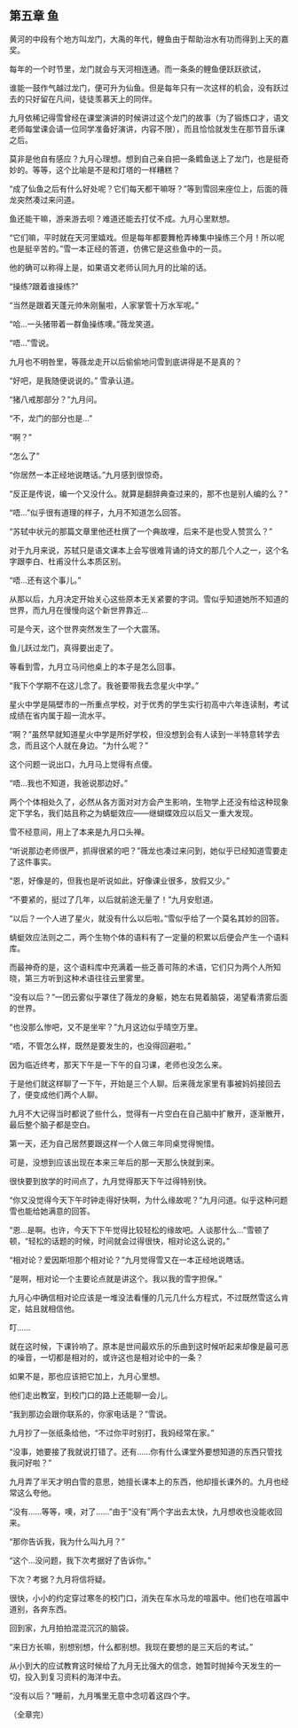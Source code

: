 ﻿第五章 鱼
-----

黄河的中段有个地方叫龙门，大禹的年代，鲤鱼由于帮助治水有功而得到上天的嘉奖。

每年的一个时节里，龙门就会与天河相连通。而一条条的鲤鱼便跃跃欲试，

谁能一鼓作气越过龙门，便可升为仙鱼。但是每年只有一次这样的机会，没有跃过去的只好留在凡间，徒徒羡慕天上的同伴。

九月依稀记得雪曾经在课堂演讲的时候讲过这个龙门的故事（为了锻炼口才，语文老师每堂课会请一位同学准备好演讲，内容不限），而且恰恰就发生在那节音乐课之后。

莫非是他自有感应？九月心理想。想到自己亲自把一条鳕鱼送上了龙门，也是挺奇妙的。等等，这个比喻是不是和灯塔的一样糟糕？

“成了仙鱼之后有什么好处呢？它们每天都干嘛呀？”等到雪回来座位上，后面的薇龙突然凑过来问道。

鱼还能干嘛，游来游去呗？难道还能去打仗不成。九月心里默想。

“它们嘛，平时就在天河里嬉戏。但是每年都要舞枪弄棒集中操练三个月！所以呢也是挺辛苦的。”雪一本正经的答道，仿佛它是这些鱼中的一员。

他的确可以称得上是，如果语文老师认同九月的比喻的话。

“操练?跟着谁操练?”

“当然是跟着天蓬元帅朱刚鬣啦，人家掌管十万水军呢。”

“哈…一头猪带着一群鱼操练噢。”薇龙笑道。

“唔…”雪说。

九月也不明咎里，等薇龙走开以后偷偷地问雪到底讲得是不是真的？

“好吧，是我随便说说的。” 雪承认道。

“猪八戒那部分？”九月问。

“不，龙门的部分也是…”

“啊？”

“怎么了”

“你居然一本正经地说瞎话。”九月感到很惊奇。

“反正是传说，编一个又没什么。就算是翻辞典查过来的，那不也是别人编的么？”

“唔…”似乎很有道理的样子，九月不知道怎么回答。

“苏轼中状元的那篇文章里他还杜撰了一个典故哩，后来不是也受人赞赏么？”

对于九月来说，苏轼只是语文课本上会写很难背诵的诗文的那几个人之一，这个名字跟李白、杜甫没什么本质区别。

“唔…还有这个事儿。”

从那以后，九月决定开始关心这些原本无关紧要的字词。雪似乎知道她所不知道的世界，而九月在慢慢向这个新世界靠近…


可是今天，这个世界突然发生了一个大震荡。

鱼儿跃过龙门，真得要出走了。

等看到雪，九月立马问他桌上的本子是怎么回事。

“我下个学期不在这儿念了。我爸要带我去念星火中学。”

星火中学是隔壁市的一所重点学校，对于优秀的学生实行初高中六年连读制，考试成绩在省内属于超一流水平。

“啊？”虽然早就知道星火中学是所好学校，但没想到会有人读到一半特意转学去念，而且这个人就在身边。“为什么呢？”

这个问题一说出口，九月马上觉得有点傻。

“唔…我也不知道，我爸说那边好。”

两个个体相处久了，必然从各方面对对方会产生影响，生物学上还没有给这种现象定下学名，我们姑且称之为蜻蜓效应——继蝴蝶效应以后又一重大发现。

雪不经意间，用上了本来是九月口头禅。

“听说那边老师很严，抓得很紧的吧？”薇龙也凑过来问到，她似乎已经知道雪要走了这件事实。

“恩，好像是的，但我也是听说如此，好像课业很多，放假又少。”

“不要紧的，挺过了几年，以后就前途无量了！”九月安慰道。

“以后？一个人进了星火，就没有什么以后啦。”雪似乎给了一个莫名其妙的回答。

蜻蜓效应法则之二，两个生物个体的语料有了一定量的积累以后便会产生一个语料库。

而最神奇的是，这个语料库中充满着一些乏善可陈的术语，它们只为两个人所知晓，第三方听到这种术语往往云里雾里。

“没有以后？”一团云雾似乎罩住了薇龙的身躯，她左右晃着脑袋，渴望看清雾后面的世界。

“也没那么惨吧，又不是坐牢？”九月这边似乎晴空万里。

“唔，不管怎么样，既然是要发生的，也没得回避啦。”

因为临近终考，那天下午是一下午的自习课，老师也没怎么来。

于是他们就这样聊了一下午，开始是三个人聊。后来薇龙家里有事被妈妈接回去了，便变成他们两个人聊。

九月不大记得当时都说了些什么，觉得有一片空白在自己脑中扩散开，逐渐散开，最后整个脑子都是空白。

第一天，还为自己居然要跟这样一个人做三年同桌觉得惋惜。

可是，没想到应该出现在本来三年后的那一天那么快就到来。

很快要到放学的时间点了，九月觉得那天下午过得特别快。

“你又没觉得今天下午时钟走得好快啊，为什么缘故呢？”九月问道。似乎这种问题雪也能给她满意的回答。

“恩…是啊。也许，今天下下午觉得比较轻松的缘故吧。人谈那什么…”雪顿了顿，“轻松的话题的时候，时间就会过得很快，相对论这么说的。”

“相对论？爱因斯坦那个相对论？”九月觉得雪又在一本正经地说瞎话。

“是啊，相对论一个主要论点就是讲这个。我以我的雪字担保。”

九月心中确信相对论应该是一堆没法看懂的几元几什么方程式，不过既然雪这么肯定，姑且就相信他。

叮……

就在这时候，下课铃响了。原本是世间最欢乐的乐曲到这时候听起来却像是最可恶的噪音，一切都是相对的，或许这也是相对论中的一条？

如果不是，那也应该把它加上，九月心里想。

他们走出教室，到校门口的路上还能聊一会儿。

“我到那边会跟你联系的，你家电话是？”雪说。

九月抄了一张纸条给他，“不过你平时别打，我妈经常在家。”

“没事，她要接了我就说打错了。还有……你有什么课堂外要想知道的东西只管找我问好啦？”

九月弄了半天才明白雪的意思，她擅长课本上的东西，他却擅长课外的。九月也经常这么夸他。

“没有……等等，噢，对了……”由于“没有”两个字出去太快，九月想收也没能收回来。

“那你告诉我，我为什么叫九月？”

“这个…没问题，我下次考据好了告诉你。”

下次？考据？九月将信将疑。

很快，小小的约定穿过寒冬的校门口，消失在车水马龙的喧嚣中。他们也在喧嚣中道别，各奔东西。

回到家，九月拍拍混混沉沉的脑袋。

“来日方长嘛，别想别想，什么都别想。我现在要想的是三天后的考试。”

从小到大的应试教育这时候给了九月无比强大的信念，她暂时抛掉今天发生的一切，投入到复习资料的海洋中去。

“没有以后？”睡前，九月嘴里无意中念叨着这四个字。

（全章完）
